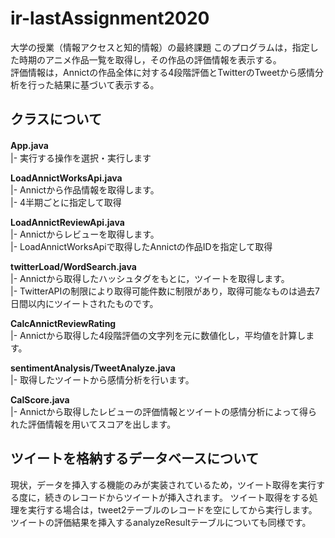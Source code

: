 # ir-lastAssignment2020
大学の授業（情報アクセスと知的情報）の最終課題
このプログラムは，指定した時期のアニメ作品一覧を取得し，その作品の評価情報を表示する。  
評価情報は，Annictの作品全体に対する4段階評価とTwitterのTweetから感情分析を行った結果に基づいて表示する。

## クラスについて  
**App.java**　  
|- 実行する操作を選択・実行します  

**LoadAnnictWorksApi.java**  
|- Annictから作品情報を取得します。  
|- 4半期ごとに指定して取得  

**LoadAnnictReviewApi.java**  
|- Annictからレビューを取得します。  
|- LoadAnnictWorksApiで取得したAnnictの作品IDを指定して取得

**twitterLoad/WordSearch.java**  
|- Annictから取得したハッシュタグをもとに，ツイートを取得します。  
|- TwitterAPIの制限により取得可能件数に制限があり，取得可能なものは過去7日間以内にツイートされたものです。  

**CalcAnnictReviewRating**  
|- Annictから取得した4段階評価の文字列を元に数値化し，平均値を計算します。

**sentimentAnalysis/TweetAnalyze.java**  
|- 取得したツイートから感情分析を行います。

**CalScore.java**  
|- Annictから取得したレビューの評価情報とツイートの感情分析によって得られた評価情報を用いてスコアを出します。

## ツイートを格納するデータベースについて
現状，データを挿入する機能のみが実装されているため，ツイート取得を実行する度に，続きのレコードからツイートが挿入されます。
ツイート取得をする処理を実行する場合は，tweet2テーブルのレコードを空にしてから実行します。  
ツイートの評価結果を挿入するanalyzeResultテーブルについても同様です。